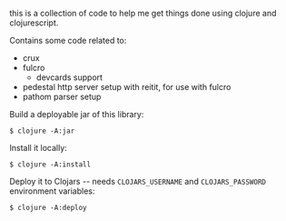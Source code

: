 this is a collection of code to help me get things done using clojure and clojurescript.

Contains some code related to:

- crux
- fulcro
  - devcards support
- pedestal http server setup with reitit, for use with fulcro
- pathom parser setup

Build a deployable jar of this library:

    $ clojure -A:jar

Install it locally:

    $ clojure -A:install

Deploy it to Clojars -- needs `CLOJARS_USERNAME` and `CLOJARS_PASSWORD` environment variables:

    $ clojure -A:deploy
